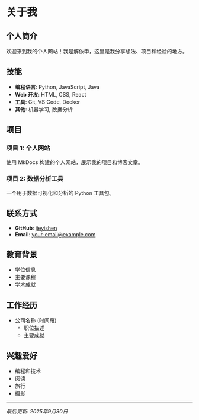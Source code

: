 # 关于我

## 个人简介

欢迎来到我的个人网站！我是解依申，这里是我分享想法、项目和经验的地方。

## 技能

- **编程语言**: Python, JavaScript, Java
- **Web 开发**: HTML, CSS, React
- **工具**: Git, VS Code, Docker
- **其他**: 机器学习, 数据分析

## 项目

### 项目 1: 个人网站
使用 MkDocs 构建的个人网站，展示我的项目和博客文章。

### 项目 2: 数据分析工具
一个用于数据可视化和分析的 Python 工具包。

## 联系方式

- **GitHub**: [jieyishen](https://github.com/jieyishen)
- **Email**: your-email@example.com

## 教育背景

- 学位信息
- 主要课程
- 学术成就

## 工作经历

- 公司名称 (时间段)
  - 职位描述
  - 主要成就

## 兴趣爱好

- 编程和技术
- 阅读
- 旅行
- 摄影

---

*最后更新: 2025年9月30日*